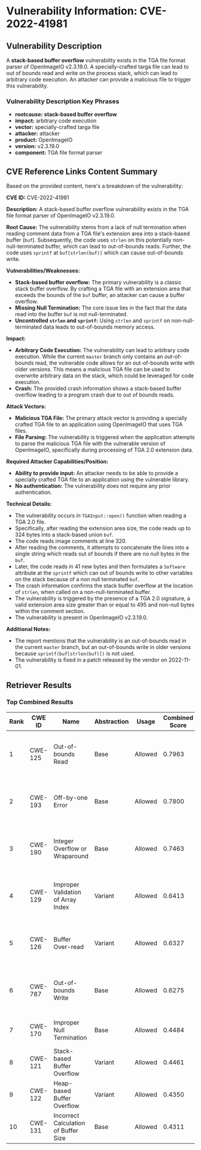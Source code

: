 # Vulnerability Information: CVE-2022-41981

## Vulnerability Description
A **stack-based buffer overflow** vulnerability exists in the TGA file format parser of OpenImageIO v2.3.19.0. A specially-crafted targa file can lead to out of bounds read and write on the process stack, which can lead to arbitrary code execution. An attacker can provide a malicious file to trigger this vulnerability.

### Vulnerability Description Key Phrases
- **rootcause:** **stack-based buffer overflow**
- **impact:** arbitrary code execution
- **vector:** specially-crafted targa file
- **attacker:** attacker
- **product:** OpenImageIO
- **version:** v2.3.19.0
- **component:** TGA file format parser

## CVE Reference Links Content Summary
Based on the provided content, here's a breakdown of the vulnerability:

**CVE ID:** CVE-2022-41981

**Description:** A stack-based buffer overflow vulnerability exists in the TGA file format parser of OpenImageIO v2.3.19.0.

**Root Cause:** The vulnerability stems from a lack of null termination when reading comment data from a TGA file's extension area into a stack-based buffer (`buf`). Subsequently, the code uses `strlen` on this potentially non-null-terminated buffer, which can lead to out-of-bounds reads. Further, the code uses `sprintf` at `buf[strlen(buf)]` which can cause out-of-bounds write.

**Vulnerabilities/Weaknesses:**
* **Stack-based buffer overflow:**  The primary vulnerability is a classic stack buffer overflow. By crafting a TGA file with an extension area that exceeds the bounds of the `buf` buffer, an attacker can cause a buffer overflow.
* **Missing Null Termination:** The core issue lies in the fact that the data read into the buffer `buf` is not null-terminated.
* **Uncontrolled `strlen` and `sprintf`:** Using `strlen` and `sprintf` on non-null-terminated data leads to out-of-bounds memory access.

**Impact:**
* **Arbitrary Code Execution:**  The vulnerability can lead to arbitrary code execution. While the current `master` branch only contains an out-of-bounds read, the vulnerable code allows for an out-of-bounds write with older versions. This means a malicious TGA file can be used to overwrite arbitrary data on the stack, which could be leveraged for code execution.
* **Crash:** The provided crash information shows a stack-based buffer overflow leading to a program crash due to out of bounds reads.

**Attack Vectors:**
* **Malicious TGA File:** The primary attack vector is providing a specially crafted TGA file to an application using OpenImageIO that uses TGA files.
* **File Parsing:** The vulnerability is triggered when the application attempts to parse the malicious TGA file with the vulnerable version of OpenImageIO, specifically during processing of TGA 2.0 extension data.

**Required Attacker Capabilities/Position:**
* **Ability to provide input:** An attacker needs to be able to provide a specially crafted TGA file to an application using the vulnerable library.
* **No authentication:** The vulnerability does not require any prior authentication.

**Technical Details:**

* The vulnerability occurs in `TGAInput::open()` function when reading a TGA 2.0 file.
* Specifically, after reading the extension area size, the code reads up to 324 bytes into a stack-based union `buf`.
* The code reads image comments at line 320.
* After reading the comments, it attempts to concatenate the lines into a single string which reads out of bounds if there are no null bytes in the `buf`.
* Later, the code reads in 41 new bytes and then formulates a `Software` attribute at the `sprintf` which can out of bounds write to other variables on the stack because of a non null terminated `buf`.
* The crash information confirms the stack buffer overflow at the location of `strlen`, when called on a non-null-terminated buffer.
* The vulnerability is triggered by the presence of a TGA 2.0 signature, a valid extension area size greater than or equal to 495 and non-null bytes within the comment section.
* The vulnerability is present in OpenImageIO v2.3.19.0.

**Additional Notes:**
* The report mentions that the vulnerability is an out-of-bounds read in the current `master` branch, but an out-of-bounds write in older versions because `sprintf(buf[strlen(buf)])` is not used.
* The vulnerability is fixed in a patch released by the vendor on 2022-11-01.

## Retriever Results

### Top Combined Results

| Rank | CWE ID | Name | Abstraction | Usage | Combined Score | Retrievers | Individual Scores |
|------|--------|------|-------------|-------|---------------|------------|-------------------|
| 1 | CWE-125 | Out-of-bounds Read | Base | Allowed | 0.7963 | dense, sparse, graph | dense: 0.520, sparse: 0.366, graph: 0.915 |
| 2 | CWE-193 | Off-by-one Error | Base | Allowed | 0.7800 | dense, sparse, graph | dense: 0.492, sparse: 0.364, graph: 0.911 |
| 3 | CWE-190 | Integer Overflow or Wraparound | Base | Allowed | 0.7463 | dense, sparse, graph | dense: 0.563, sparse: 0.346, graph: 0.745 |
| 4 | CWE-129 | Improper Validation of Array Index | Variant | Allowed | 0.6413 | dense, sparse, graph | dense: 0.530, sparse: 0.321, graph: 0.689 |
| 5 | CWE-126 | Buffer Over-read | Variant | Allowed | 0.6327 | dense, sparse, graph | dense: 0.528, sparse: 0.293, graph: 0.709 |
| 6 | CWE-787 | Out-of-bounds Write | Base | Allowed | 0.6275 | dense, sparse, graph | dense: 0.497, sparse: 0.309, graph: 0.564 |
| 7 | CWE-170 | Improper Null Termination | Base | Allowed | 0.4484 | sparse, graph | sparse: 0.291, graph: 0.789 |
| 8 | CWE-121 | Stack-based Buffer Overflow | Variant | Allowed | 0.4461 | dense, sparse | dense: 0.559, sparse: 0.356 |
| 9 | CWE-122 | Heap-based Buffer Overflow | Variant | Allowed | 0.4350 | dense, sparse | dense: 0.562, sparse: 0.332 |
| 10 | CWE-131 | Incorrect Calculation of Buffer Size | Base | Allowed | 0.4311 | dense, sparse | dense: 0.504, sparse: 0.313 |

